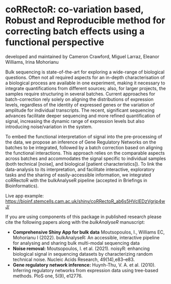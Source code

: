 # coRRectoR: co-variation based, Robust and Reproducible method for correcting batch effects using a functional perspective
developed and maintained by Cameron Crawford, Miguel Larraz, Eleanor Williams, Irina Mohorianu

Bulk sequencing is state-of-the-art for exploring a wide-range of biological questions. Often not all required aspects for an in-depth characterisation of a biological process are available in one experiment, making it necessary to integrate quantifications from different sources; also, for larger projects, the samples require structuring in several batches. Current approaches for batch-correction rely solely on aligning the distributions of expression levels, regardless of the identity of expressed genes or the variation of amplitude for individual transcripts. The recent, significant sequencing advances facilitate deeper sequencing and more refined quantification of signal, increasing the dynamic range of expression levels but also introducing noise/variation in the system. 

To embed the functional interpretation of signal into the pre-processing of the data, we propose an inference of Gene Regulatory Networks on the batches to be integrated, followed by a batch correction based on aligning the functional interactions. This approach relies on the comparable aspects across batches and accommodates the signal specific to individual samples (both technical [noise], and biological [patient characteristics]). To link the data-analysis to its interpretation, and facilitate interactive, exploratory tasks and the sharing of easily-accessible information, we integrated coRRectoR with the bulkAnalyseR pipeline (accepted in Briefings in Bioinformatics).

Live app example: https://bioinf.stemcells.cam.ac.uk/shiny/coRRectoR_ab6s5HVclEDzVgrjp4wJ/

If you are using components of this package in published research please cite the following papers along with the *bulkAnalyseR* manuscript:

* **Comprehensive Shiny App for bulk data** Moutsopoulos, I., Williams EC, Mohorianu I (2022). bulkAnalyseR: An accessible, interactive pipeline for analysing and sharing bulk multi-modal sequencing data 
* **Noise removal:** Moutsopoulos, I. et al. (2021). noisyR: enhancing biological signal in sequencing datasets by characterizing random technical noise. Nucleic Acids Research, 49(14),e83–e83.
* **Gene regulatory network inference:** Huynh-Thu, V. A. et al. (2010). Inferring regulatory networks from expression data using tree-based methods. PloS one, 5(9), e12776.
